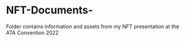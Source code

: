 # NFT-Documents-

Folder contains information and assets from my NFT presentation at the ATA Convention 2022

